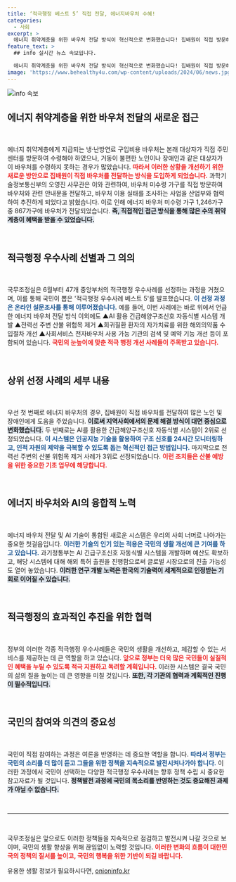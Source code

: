 ```yaml
---
title: ‘적극행정 베스트 5’ 직접 전달, 에너지바우처 수혜!
categories:
  - 사회
excerpt: >
  에너지 취약계층을 위한 바우처 전달 방식이 혁신적으로 변화했습니다! 집배원이 직접 방문해 바우처를 전달한 결과, 미수령 가구의 69%에게 도움을 주었습니다. 정부의 적극행정 우수사례로 주목받는 이 방법, 더 많은 변화가 기대됩니다.
feature_text: >
  ## info 실시간 뉴스 속보입니다.

  에너지 취약계층을 위한 바우처 전달 방식이 혁신적으로 변화했습니다! 집배원이 직접 방문해 바우처를 전달한 결과, 미수령 가구의 69%에게 도움을 주었습니다. 정부의 적극행정 우수사례로 주목받는 이 방법, 더 많은 변화가 기대됩니다.
image: 'https://www.behealthy4u.com/wp-content/uploads/2024/06/news.jpg'
---
```


<p><img src="https://www.behealthy4u.com/wp-content/uploads/2024/06/news.jpg" alt="info 속보" /></p>

<h2 data-ke-size="size26">에너지 취약계층을 위한 바우처 전달의 새로운 접근</h2>

<p data-ke-size="size16">&nbsp;</p>

<p>에너지 취약계층에게 지급되는 냉·난방연료 구입비용 바우처는 본래 대상자가 직접 주민센터를 방문하여 수령해야 하였으나, 거동이 불편한 노인이나 장애인과 같은 대상자가 이 바우처를 수령하지 못하는 경우가 많았습니다. <b><span style="color: #ee2323;">따라서 이러한 상황을 개선하기 위한 새로운 방안으로 집배원이 직접 바우처를 전달하는 방식을 도입하게 되었습니다.</span></b> 과학기술정보통신부의 오영진 사무관은 이와 관련하여, 바우처 미수령 가구를 직접 방문하여 바우처와 관련 안내문을 전달하고, 바우처 이용 실태를 조사하는 사업을 산업부와 협력하여 추진하게 되었다고 밝혔습니다. 이로 인해 에너지 바우처 미수령 가구 1,246가구 중 867가구에 바우처가 전달되었습니다. <b><span style="background-color: #21538527;">즉, 직접적인 접근 방식을 통해 많은 수의 취약계층이 혜택을 받을 수 있었습니다.</span></b></p>

<p data-ke-size="size16">&nbsp;</p>

<h2 data-ke-size="size26">적극행정 우수사례 선별과 그 의의</h2>

<p data-ke-size="size16">&nbsp;</p>

<p>국무조정실은 6월부터 47개 중앙부처의 적극행정 우수사례를 선정하는 과정을 거쳤으며, 이를 통해 국민이 뽑은 '적극행정 우수사례 베스트 5'를 발표했습니다. <b><span style="color: #1a5490;">이 선정 과정은 온라인 설문조사를 통해 이루어졌습니다.</span></b> 예를 들어, 이번 사례에는 바로 위에서 언급한 에너지 바우처 전달 방식 이외에도 ▲AI 활용 긴급해양구조신호 자동식별 시스템 개발 ▲전력선 주변 산불 위험목 제거 ▲희귀질환 환자의 자가치료를 위한 해외의약품 수입절차 개선 ▲사회서비스 전자바우처 사용 가능 기관의 검색 및 예약 기능 개선 등이 포함되어 있습니다. <b><span style="color: #ee2323;">국민의 눈높이에 맞춘 적극 행정 개선 사례들이 주목받고 있습니다.</span></b></p>

<p data-ke-size="size16">&nbsp;</p>

<h2 data-ke-size="size26">상위 선정 사례의 세부 내용</h2>

<p data-ke-size="size16">&nbsp;</p>

<p>우선 첫 번째로 에너지 바우처의 경우, 집배원이 직접 바우처를 전달하여 많은 노인 및 장애인에게 도움을 주었습니다. <b><span style="background-color: #21538527;">이로써 지역사회에서의 문제 해결 방식이 대면 중심으로 변화했습니다.</span></b> 두 번째로는 AI를 활용한 긴급해양구조신호 자동식별 시스템이 2위로 선정되었습니다. <b><span style="color: #1a5490;">이 시스템은 인공지능 기술을 활용하여 구조 신호를 24시간 모니터링하고, 인적 자원의 제약을 극복할 수 있도록 돕는 혁신적인 접근 방법입니다.</span></b> 마지막으로 전력선 주변의 산불 위험목 제거 사례가 3위로 선정되었습니다. <b><span style="color: #ee2323;">이런 조치들은 산불 예방을 위한 중요한 기초 업무에 해당합니다.</span></b> </p>

<p data-ke-size="size16">&nbsp;</p>

<h2 data-ke-size="size26">에너지 바우처와 AI의 융합적 노력</h2>

<p data-ke-size="size16">&nbsp;</p>

<p>에너지 바우처 전달 및 AI 기술이 통합된 새로운 시스템은 우리의 사회 너머로 나아가는 중요한 첫걸음입니다. <b><span style="color: #1a5490;">이러한 기술의 인기 있는 적용은 국민의 생활 개선에 큰 기여를 하고 있습니다.</span></b> 과기정통부는 AI 긴급구조신호 자동식별 시스템을 개발하며 예산도 확보하고, 해당 시스템에 대해 해외 특허 출원을 진행함으로써 글로벌 시장으로의 진출 가능성도 열어 놓았습니다. <b><span style="background-color: #21538527;">이러한 연구 개발 노력은 한국의 기술력이 세계적으로 인정받는 기회로 이어질 수 있습니다.</span></b></p>

<p data-ke-size="size16">&nbsp;</p>

<h2 data-ke-size="size26">적극행정의 효과적인 추진을 위한 협력</h2>

<p data-ke-size="size16">&nbsp;</p>

<p>정부의 이러한 각종 적극행정 우수사례들은 국민의 생활을 개선하고, 체감할 수 있는 서비스를 제공하는 데 큰 역할을 하고 있습니다. <b><span style="color: #ee2323;">앞으로 정부는 더욱 많은 국민들이 실질적인 혜택을 누릴 수 있도록 적극 지원하고 독려할 계획입니다.</span></b> 이러한 시스템은 결국 국민의 삶의 질을 높이는 데 큰 영향을 미칠 것입니다. <b><span style="background-color: #21538527;">또한, 각 기관의 협력과 계획적인 진행이 필수적입니다.</span></b></p>

<p data-ke-size="size16">&nbsp;</p>

<h2 data-ke-size="size26">국민의 참여와 의견의 중요성</h2>

<p data-ke-size="size16">&nbsp;</p>

<p>국민이 직접 참여하는 과정은 여론을 반영하는 데 중요한 역할을 합니다. <b><span style="color: #1a5490;">따라서 정부는 국민의 소리를 더 많이 듣고 그들을 위한 정책을 지속적으로 발전시켜나가야 합니다.</span></b> 이러한 과정에서 국민이 선택하는 다양한 적극행정 우수사례는 향후 정책 수립 시 중요한 참고자료가 될 것입니다. <b><span style="background-color: #21538527;">정책발전 과정에 국민의 목소리를 반영하는 것도 중요해진 과제가 아닐 수 없습니다.</span></b></p>

<p data-ke-size="size16">&nbsp;</p>

<hr>

<p data-ke-size="size16">&nbsp;</p>

<p>국무조정실은 앞으로도 이러한 정책들을 지속적으로 점검하고 발전시켜 나갈 것으로 보이며, 국민의 생활 향상을 위해 끊임없이 노력할 것입니다. <b><span style="color: #ee2323;">이러한 변화의 흐름이 대한민국의 정책의 질서를 높이고, 국민의 행복을 위한 기반이 되길 바랍니다.</span></b></p>
유용한 생활 정보가 필요하시다면, <a href="https://onioninfo.kr" rel="dofollow">onioninfo.kr</a>


